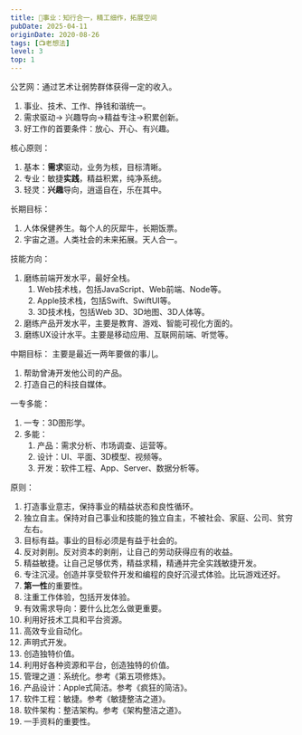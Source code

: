 ```yaml
---
title: 🐬事业：知行合一，精工细作，拓展空间
pubDate: 2025-04-11
originDate: 2020-08-26
tags: [📺老想法]
level: 3
top: 1
---
```


公艺网：通过艺术让弱势群体获得一定的收入。

1. 事业、技术、工作、挣钱和谐统一。
2. 需求驱动-> 兴趣导向->精益专注->积累创新。
3. 好工作的首要条件：放心、开心、有兴趣。

核心原则：
1. 基本：**需求**驱动，业务为核，目标清晰。
2. 专业：敏捷**实践**，精益积累，纯净系统。
3. 轻灵：**兴趣**导向，逍遥自在，乐在其中。

长期目标：
1. 人体保健养生。每个人的灰犀牛，长期饭票。
2. 宇宙之道。人类社会的未来拓展。天人合一。

技能方向：
1. 磨练前端开发水平，最好全栈。
    1. Web技术栈，包括JavaScript、Web前端、Node等。
    2. Apple技术栈，包括Swift、SwiftUI等。
    3. 3D技术栈，包括Web 3D、3D地图、3D人体等。
2. 磨练产品开发水平，主要是教育、游戏、智能可视化方面的。
3. 磨练UX设计水平。主要是移动应用、互联网前端、听觉等。

中期目标：
主要是最近一两年要做的事儿。
1. 帮助曾涛开发他公司的产品。
2. 打造自己的科技自媒体。


一专多能：
1. 一专：3D图形学。
2. 多能：
    1. 产品：需求分析、市场调查、运营等。
    2. 设计：UI、平面、3D模型、视频等。
    3. 开发：软件工程、App、Server、数据分析等。

原则：
1. 打造事业意志，保持事业的精益状态和良性循环。
2. 独立自主。保持对自己事业和技能的独立自主，不被社会、家庭、公司、贫穷左右。
3. 目标有益。事业的目标必须是有益于社会的。
4. 反对剥削。反对资本的剥削，让自己的劳动获得应有的收益。
5. 精益敏捷。让自己足够优秀，精益求精，精通并完全实践敏捷开发。
6. 专注沉浸。创造并享受软件开发和编程的良好沉浸式体验。比玩游戏还好。
7. **第一性**的重要性。
8. 注重工作体验，包括开发体验。
9. 有效需求导向：要什么比怎么做更重要。
10. 利用好技术工具和平台资源。
11. 高效专业自动化。
12. 声明式开发。
13. 创造独特价值。
14. 利用好各种资源和平台，创造独特的价值。
15. 管理之道：系统化。参考《第五项修炼》。
16. 产品设计：Apple式简洁。参考《疯狂的简洁》。
17. 软件工程：敏捷。参考《敏捷整洁之道》。
18. 软件架构：整洁架构。参考《架构整洁之道》。
19. 一手资料的重要性。
